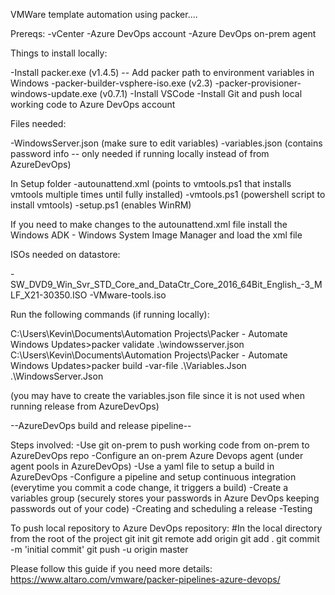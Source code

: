 VMWare template automation using packer....

Prereqs:
-vCenter
-Azure DevOps account
-Azure DevOps on-prem agent

Things to install locally:

-Install packer.exe (v1.4.5) -- Add packer path to environment variables in Windows
-packer-builder-vsphere-iso.exe (v2.3)
-packer-provisioner-windows-update.exe (v0.7.1)
-Install VSCode
-Install Git and push local working code to Azure DevOps account


Files needed:

-WindowsServer.json (make sure to edit variables)
-variables.json (contains password info -- only needed if running locally instead of from AzureDevOps)

In Setup folder
-autounattend.xml (points to vmtools.ps1 that installs vmtools multiple times until fully installed)
-vmtools.ps1 (powershell script to install vmtools)
-setup.ps1 (enables WinRM)

If you need to make changes to the autounattend.xml file install the Windows ADK - Windows System Image Manager and load the xml file

ISOs needed on datastore:

-SW_DVD9_Win_Svr_STD_Core_and_DataCtr_Core_2016_64Bit_English_-3_MLF_X21-30350.ISO
-VMware-tools.iso

Run the following commands (if running locally):

C:\Users\Kevin\Documents\Automation Projects\Packer - Automate Windows Updates>packer validate .\windowsserver.json
C:\Users\Kevin\Documents\Automation Projects\Packer - Automate Windows Updates>packer build -var-file .\Variables.Json .\WindowsServer.Json 

(you may have to create the variables.json file since it is not used when running release from AzureDevOps)

--AzureDevOps build and release pipeline--

Steps involved:
-Use git on-prem to push working code from on-prem to AzureDevOps repo
-Configure an on-prem Azure Devops agent (under agent pools in AzureDevOps)
-Use a yaml file to setup a build in AzureDevOps
-Configure a pipeline and setup continuous integration (everytime you commit a code change, it triggers a build)
-Create a variables group (securely stores your passwords in Azure DevOps keeping passwords out of your code)
-Creating and scheduling a release
-Testing

To push local repository to Azure DevOps repository:
#In the local directory from the root of the project
git init
git remote add origin <URL for Azure Git repo>
git add .
git commit -m 'initial commit'
git push -u origin master

Please follow this guide if you need more details:
https://www.altaro.com/vmware/packer-pipelines-azure-devops/




